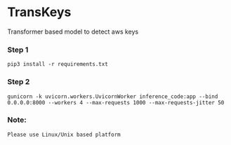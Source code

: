 # TransKeys
Transformer based model to detect aws keys

### Step 1

```pip3 install -r requirements.txt```


### Step 2

```gunicorn -k uvicorn.workers.UvicornWorker inference_code:app --bind 0.0.0.0:8000 --workers 4 --max-requests 1000 --max-requests-jitter 50```

### Note:
```Please use Linux/Unix based platform```